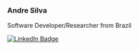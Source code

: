 

  ### Andre Silva
  
  Software Developer/Researcher from Brazil
  
  <div id="badges">
      <a href="https://www.linkedin.com/in/andreswebs/">
          <img src="https://img.shields.io/badge/LinkedIn-blue?logo=linkedin&logoColor=white" alt="LinkedIn Badge"/>
      </a> 
  </div>
<!--

<div id="header" align="center">


</div>
-->

